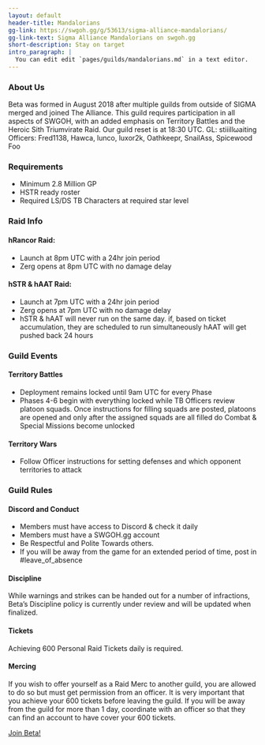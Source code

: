 ```yaml
---
layout: default
header-title: Mandalorians
gg-link: https://swgoh.gg/g/53613/sigma-alliance-mandalorians/
gg-link-text: Sigma Alliance Mandalorians on swgoh.gg
short-description: Stay on target
intro_paragraph: |
  You can edit edit `pages/guilds/mandalorians.md` in a text editor.
---
```


### About Us

Beta was formed in August 2018 after multiple guilds from outside of SIGMA merged and joined The Alliance. This guild requires participation in all aspects of SWGOH, with an added emphasis on Territory Battles and the Heroic Sith Triumvirate Raid. Our guild reset is at 18:30 UTC. GL: stiiillωaiting Officers: Fred1138, Hawca, lunco, luxor2k, Oathkeepr, SnailAss, Spicewood Foo

### Requirements

* Minimum 2.8 Million GP
* HSTR ready roster
* Required LS/DS TB Characters at required star level

### Raid Info

#### hRancor Raid:

* Launch at 8pm UTC with a 24hr join period
* Zerg opens at 8pm UTC with no damage delay

#### hSTR & hAAT Raid:

* Launch at 7pm UTC with a 24hr join period
* Zerg opens at 7pm UTC with no damage delay
* hSTR & hAAT will never run on the same day. if, based on ticket accumulation, they are scheduled to run simultaneously hAAT will get pushed back 24 hours

### Guild Events

#### Territory Battles

* Deployment remains locked until 9am UTC for every Phase
* Phases 4-6 begin with everything locked while TB Officers review platoon squads. Once instructions for filling squads are posted, platoons are opened and only after the assigned squads are all filled do Combat & Special Missions become unlocked

#### Territory Wars

* Follow Officer instructions for setting defenses and which opponent territories to attack

### Guild Rules

#### Discord and Conduct

* Members must have access to Discord & check it daily
* Members must have a SWGOH.gg account
* Be Respectful and Polite Towards others.
* If you will be away from the game for an extended period of time, post in #leave_of_absence

#### Discipline

While warnings and strikes can be handed out for a number of infractions, Beta’s Discipline policy is currently under review and will be updated when finalized.

#### Tickets

Achieving 600 Personal Raid Tickets daily is required.

#### Mercing

If you wish to offer yourself as a Raid Merc to another guild, you are allowed to do so but must get permission from an officer. It is very important that you achieve your 600 tickets before leaving the guild. If you will be away from the guild for more than 1 day, coordinate with an officer so that they can find an account to have cover your 600 tickets.

[Join Beta!](https://discord.gg/V33Kfaj)
